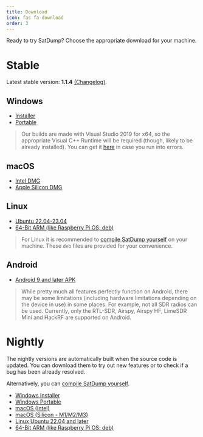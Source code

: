 ```yaml
---
title: Download
icon: fas fa-download
order: 3
---
```


Ready to try SatDump? Choose the appropriate download for your machine.

# Stable

Latest stable version: **1.1.4** [(Changelog)](/posts/1.1.4-release).

## Windows

* [Installer](https://github.com/SatDump/SatDump/releases/download/1.1.4/SatDump-Windows_x64_Installer.exe)
* [Portable](https://github.com/SatDump/SatDump/releases/download/1.1.4/SatDump-Windows_x64_Portable.zip)

> Our builds are made with Visual Studio 2019 for x64, so the appropriate Visual C++ Runtime will be required (though, likely to be already installed). You can get it [here](https://support.microsoft.com/en-us/topic/the-latest-supported-visual-c-downloads-2647da03-1eea-4433-9aff-95f26a218cc0) in case you run into errors.

## macOS

* [Intel DMG](https://github.com/SatDump/SatDump/releases/download/1.1.4/SatDump-macOS-Intel.dmg)
* [Apple Silicon DMG](https://github.com/SatDump/SatDump/releases/download/1.1.4/SatDump-macOS-Silicon.dmg)

## Linux

* [Ubuntu 22.04-23.04](https://github.com/SatDump/SatDump/releases/download/1.1.4/satdump_1.1.4_amd64.deb)
* [64-Bit ARM (like Raspberry Pi OS; deb)](https://github.com/SatDump/SatDump/releases/download/1.1.4/satdump_1.1.4_arm64.deb)

> For Linux it is recommended to [compile SatDump yourself](https://github.com/SatDump/SatDump#linux) on your machine. These `deb` files are provided for your convenience.

## Android

* [Android 9 and later APK](https://github.com/SatDump/SatDump/releases/download/1.1.4/SatDump-Android-1.1.4.apk)

> While pretty much all features perfectly function on Android, there may be some limitations (including hardware limitations depending on the device in use) in some places. For example, not all SDR radios can be used. Currently, only the RTL-SDR, Airspy, Airspy HF, LimeSDR Mini and HackRF are supported on Android.

# Nightly

The nightly versions are automatically built when the source code is updated. You can download them to try out new features or to check if a bug has been already resolved.

Alternatively, you can [compile SatDump yourself](https://github.com/SatDump/SatDump#building--installing).

* [Windows Installer](https://github.com/SatDump/SatDump/releases/download/nightly/SatDump-Windows_x64_Installer.exe)
* [Windows Portable](https://github.com/SatDump/SatDump/releases/download/nightly/SatDump-Windows_x64_Portable.zip)
* [macOS (Intel)](https://github.com/SatDump/SatDump/releases/download/nightly/SatDump-macOS-Intel.dmg)
* [macOS (Silicon - M1/M2/M3)](https://github.com/SatDump/SatDump/releases/download/nightly/SatDump-macOS-Silicon.dmg)
* [Linux Ubuntu 22.04 and later](https://github.com/SatDump/SatDump/releases/download/nightly/satdump_ubuntu_latest_amd64.deb)
* [64-Bit ARM (like Raspberry Pi OS; deb)](https://github.com/SatDump/SatDump/releases/download/nightly/satdump_rpi64_latest_arm64.deb)
